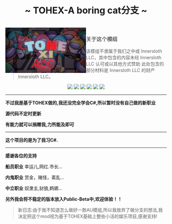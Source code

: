 
<h1 align="center">~ TOHEX-A boring cat分支 ~</h1>

<br>

<img align="left" alt="Cover" src="Resources/Images/TOHE-BG.jpg" width="50%" height="auto" /> 

<p align="right">
  
> ### 关于这个模组
>
> 该模组不隶属于我们之中或 Innersloth LLC，其中包含的内容未经 Innersloth LLC 认可或以其他方式赞助 此处包含的部分材料是 Innersloth LLC 的财产  Innersloth LLC。
>

<p align="center">
<a href="https://gitee.com/a-bor-cat/tohex-abc" target="_blank"><img src="https://img.shields.io/badge/Gitee%20-%231DA1F2.svg?&style=for-the-badge&logo=gitee&logoColor=white&color=FFA500"/></a>
<a href="https://gitee.com/a-bor-cat/tohex-abc/releases/" target="_blank"><img src="https://img.shields.io/badge/Gitee获取新版本%20-%231DA1F2.svg?&style=for-the-badge&logo=gitee&logoColor=white&color=FFA500"/></a>
<a href="https://github.com/AboringCat/TOHEX-ABC" target="_blank"><img src="https://img.shields.io/badge/GitHub%20-%231DA1F2.svg?&style=for-the-badge&logo=github&logoColor=white&color=000000"/></a>
<a href="https://github.com/AboringCat/TOHEX-ABC/releases" target="_blank"><img src="https://img.shields.io/badge/GitHubReleases%20-%231DA1F2.svg?&style=for-the-badge&logo=github&logoColor=white&color=000000"/></a>
<a href="https://discord.gg/WKYdzxKhNm" target="_blank"><img src="https://img.shields.io/badge/Discord%20-%231DA1F2.svg?&style=for-the-badge&logo=discord&logoColor=white&color=4169E1"/></a>
<a href="http://qm.qq.com/cgi-bin/qm/qr?_wv=1027&k=92p_Sv_eLa544FWS83251lPQxpok_i2s&authKey=e918u6eWXT9x2kVo88PPMdEIzg3wZARl0duYhLke9DKhLwujwsmcTKpovM8X01l%2B&noverify=0&group_code=680951911" target="_blank"><img src="https://img.shields.io/badge/QQ%20-%231DA1F2.svg?&style=for-the-badge&logo=TencentQQ&logoColor=white&color=FFFFFF"/></a>
</p>


---

**不过我是基于TOHEX做的,我还没完全学会C#,所以暂时没有自己做的新职业**


**源代码不定时更新**


**有能力就可以捐赠我,力所能及即可**






---

**这个项目的是为了我习C#.**

---

**感谢各位的支持**



**船员职业**
幸运儿,网红.市长...

**内鬼职业**
赏金，赌怪，紊乱...

**中立职业**
奴隶主,豺狼,鹈鹕...


**另外我会将不稳定的版本放入Public-Beta中,欢迎体验！！**

>新日志:由于我不知道怎么做好一款AU模组,所以我放弃了做分支的想法,我决定把这个mod视为基于TOHEX基础上整些小活的娱乐项目,感谢支持!
